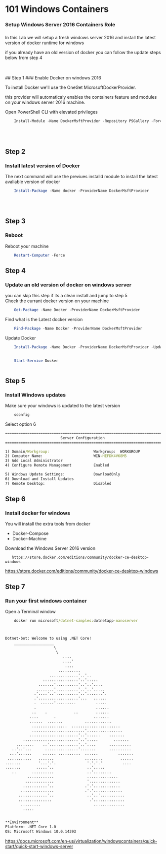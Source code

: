 # 101 Windows Containers 

### Setup Windows Server 2016 Containers Role

##### 

In this Lab we will setup a fresh windows server 2016 and install the latest version of docker runtime for windows 

if you already have an old version of docker you can follow the update steps below from step 4

<br>
<br>
## Step 1 
### Enable Docker on windows 2016

To install Docker we'll use the OneGet MicrosoftDockerProvider. 

this provider will automaticaly enables the containers feature and modules on your windows server 2016 machine. 

Open PowerShell CLI  with elevated privileges 

```powershell
    Install-Module -Name DockerMsftProvider -Repository PSGallery -Force
```


<br>
<br>

## Step 2 
### Install latest version of Docker 

The next command will use the previues installd module to install the latest avaliable version of docker 

```powershell
    Install-Package -Name docker -ProviderName DockerMsftProvider
```



<br>
<br>

## Step 3 
### Reboot 


Reboot your machine 

```powershell
    Restart-Computer -Force
```



## Step 4 
### Update an old version of docker on windows server 

you can skip this step if its a clean install and jump to step 5 
<br>
Check the currant docker version on your machine 
 
```powershell
    Get-Package -Name Docker -ProviderName DockerMsftProvider
```


Find what is  the Latest docker version 
 
```powershell
    Find-Package -Name Docker -ProviderName DockerMsftProvider
```


Update Docker 
 
```powershell
    Install-Package -Name Docker -ProviderName DockerMsftProvider -Update -Force
   
```
```powershell
    Start-Service Docker
   
```

## Step 5 
### Install Windows updates 
 
Make sure your windows is updated to the latest version 

```cmd
    sconfig
```

Select option 6

```cmd
===============================================================================
                         Server Configuration
===============================================================================

1) Domain/Workgroup:                    Workgroup:  WORKGROUP
2) Computer Name:                       WIN-HEFDK4V68M5
3) Add Local Administrator
4) Configure Remote Management          Enabled

5) Windows Update Settings:             DownloadOnly
6) Download and Install Updates
7) Remote Desktop:                      Disabled

```

## Step 6
### Install docker for windows 

You will install the extra tools from docker 

* Docker-Compose 
* Docker-Machine

Download the Windows Server 2016 version 

 ```url
    https://store.docker.com/editions/community/docker-ce-desktop-windows

 ```


https://store.docker.com/editions/community/docker-ce-desktop-windows
## Step 7
### Run your first windows container 

Open a Terminal window  

```cmd
    docker run microsoft/dotnet-samples:dotnetapp-nanoserver



Dotnet-bot: Welcome to using .NET Core!
    __________________
                      \
                       \
                          ....
                          ....'
                           ....
                        ..........
                    .............'..'..
                 ................'..'.....
               .......'..........'..'..'....
              ........'..........'..'..'.....
             .'....'..'..........'..'.......'.
             .'..................'...   ......
             .  ......'.........         .....
             .                           ......
            ..    .            ..        ......
           ....       .                 .......
           ......  .......          ............
            ................  ......................
            ........................'................
           ......................'..'......    .......
        .........................'..'.....       .......
     ........    ..'.............'..'....      ..........
   ..'..'...      ...............'.......      ..........
  ...'......     ...... ..........  ......         .......
 ...........   .......              ........        ......
.......        '...'.'.              '.'.'.'         ....
.......       .....'..               ..'.....
   ..       ..........               ..'........
          ............               ..............
         .............               '..............
        ...........'..              .'.'............
       ...............              .'.'.............
      .............'..               ..'..'...........
      ...............                 .'..............
       .........                        ..............
        .....


**Environment**
Platform: .NET Core 1.0
OS: Microsoft Windows 10.0.14393
```



https://docs.microsoft.com/en-us/virtualization/windowscontainers/quick-start/quick-start-windows-server
